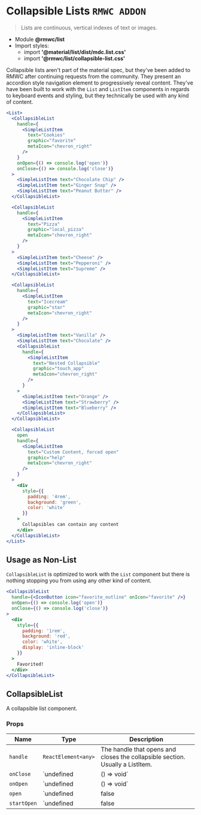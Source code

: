 # Collapsible Lists `RMWC ADDON`

> Lists are continuous, vertical indexes of text or images.

- Module **@rmwc/list**
- Import styles:
  - import **'@material/list/dist/mdc.list.css'**
  - import **'@rmwc/list/collapsible-list.css'**


Collapsible lists aren't part of the material spec, but they've been added to RMWC after continuing requests from the community. They present an accordion style navigation element to progressively reveal content. They've have been built to work with the `List` and `ListItem` components in regards to keyboard events and styling, but they technically be used with any kind of content.

```jsx
<List>
  <CollapsibleList
    handle={
      <SimpleListItem
        text="Cookies"
        graphic="favorite"
        metaIcon="chevron_right"
      />
    }
    onOpen={() => console.log('open')}
    onClose={() => console.log('close')}
  >
    <SimpleListItem text="Chocolate Chip" />
    <SimpleListItem text="Ginger Snap" />
    <SimpleListItem text="Peanut Butter" />
  </CollapsibleList>

  <CollapsibleList
    handle={
      <SimpleListItem
        text="Pizza"
        graphic="local_pizza"
        metaIcon="chevron_right"
      />
    }
  >
    <SimpleListItem text="Cheese" />
    <SimpleListItem text="Pepperoni" />
    <SimpleListItem text="Supreme" />
  </CollapsibleList>

  <CollapsibleList
    handle={
      <SimpleListItem
        text="Icecream"
        graphic="star"
        metaIcon="chevron_right"
      />
    }
  >
    <SimpleListItem text="Vanilla" />
    <SimpleListItem text="Chocolate" />
    <CollapsibleList
      handle={
        <SimpleListItem
          text="Nested Collapsible"
          graphic="touch_app"
          metaIcon="chevron_right"
        />
      }
    >
      <SimpleListItem text="Orange" />
      <SimpleListItem text="Strawberry" />
      <SimpleListItem text="Blueberry" />
    </CollapsibleList>
  </CollapsibleList>

  <CollapsibleList
    open
    handle={
      <SimpleListItem
        text="Custom Content, forced open"
        graphic="help"
        metaIcon="chevron_right"
      />
    }
  >
    <div
      style={{
        padding: '4rem',
        background: 'green',
        color: 'white'
      }}
    >
      Collapsibles can contain any content
    </div>
  </CollapsibleList>
</List>
```

## Usage as Non-List

`CollapsibleList` is optimized to work with the `List` component but there is nothing stopping you from using any other kind of content.

```jsx
<CollapsibleList
  handle={<IconButton icon="favorite_outline" onIcon="favorite" />}
  onOpen={() => console.log('open')}
  onClose={() => console.log('close')}
>
  <div
    style={{
      padding: '1rem',
      background: 'red',
      color: 'white',
      display: 'inline-block'
    }}
  >
    Favorited!
  </div>
</CollapsibleList>
```

## CollapsibleList
A collapsible list component.

### Props

| Name | Type | Description |
|------|------|-------------|
| `handle` | `ReactElement<any>` | The handle that opens and closes the collapsible section. Usually a ListItem. |
| `onClose` | `undefined | () => void` | Callback for when the collapsible list closes. |
| `onOpen` | `undefined | () => void` | Callback for when the collapsible list opens. |
| `open` | `undefined | false | true` | Show the collapsible list as open. |
| `startOpen` | `undefined | false | true` | Starts the collapsible list as open. |


